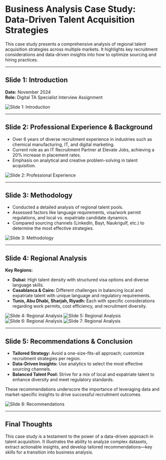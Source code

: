 # Business Analysis Case Study: Data-Driven Talent Acquisition Strategies

This case study presents a comprehensive analysis of regional talent acquisition strategies across multiple markets. It highlights key recruitment considerations and data-driven insights into how to optimize sourcing and hiring practices.

---

## Slide 1: Introduction

**Date:** November 2024  
**Role:** Digital TA Specialist Interview Assignment

![Slide 1: Introduction](images/Slide1.png)

---

## Slide 2: Professional Experience & Background

- Over 6 years of diverse recruitment experience in industries such as chemical manufacturing, IT, and digital marketing.
- Current role as an IT Recruitment Partner at Elevate Jobs, achieving a 20% increase in placement rates.
- Emphasis on analytical and creative problem-solving in talent acquisition.

![Slide 2: Professional Experience](images/Slide2.png)

---

## Slide 3: Methodology

- Conducted a detailed analysis of regional talent pools.
- Assessed factors like language requirements, visa/work permit regulations, and local vs. expatriate candidate dynamics.
- Compared sourcing channels (LinkedIn, Bayt, Naukrigulf, etc.) to determine the most effective strategies.

![Slide 3: Methodology](images/Slide3.png)

---

## Slide 4: Regional Analysis

**Key Regions:**
- **Dubai:** High talent density with structured visa options and diverse language skills.
- **Casablanca & Cairo:** Different challenges in balancing local and expatriate talent with unique language and regulatory requirements.
- **Tunis, Abu Dhabi, Sharjah, Riyadh:** Each with specific considerations regarding work permits, cost efficiency, and recruitment diversity.

![Slide 4: Regional Analysis](images/Slide4.png)
![Slide 5: Regional Analysis](images/Slide5.png)
![Slide 6: Regional Analysis](images/Slide6.png)
![Slide 7: Regional Analysis](images/Slide7.png)

---

## Slide 5: Recommendations & Conclusion

- **Tailored Strategy:** Avoid a one-size-fits-all approach; customize recruitment strategies per region.
- **Data-Driven Insights:** Use analytics to select the most effective sourcing channels.
- **Balanced Talent Pool:** Strive for a mix of local and expatriate talent to enhance diversity and meet regulatory standards.

These recommendations underscore the importance of leveraging data and market-specific insights to drive successful recruitment outcomes.

![Slide 8: Recommendations](images/Slide8.png)

---

## Final Thoughts

This case study is a testament to the power of a data-driven approach in talent acquisition. It illustrates the ability to analyze complex datasets, extract actionable insights, and develop tailored recommendations—key skills for a transition into business analysis.

